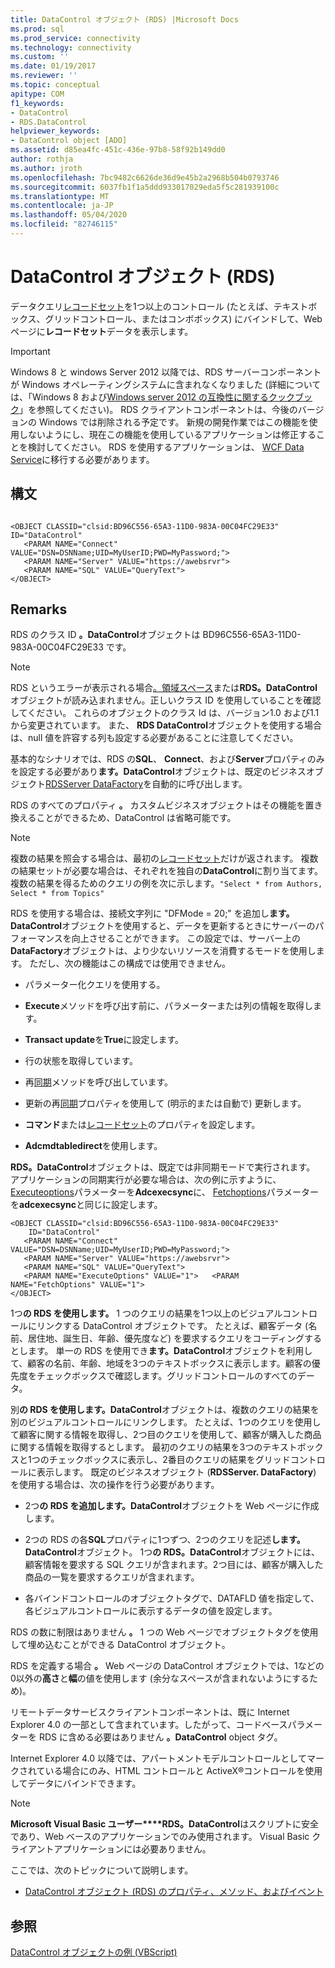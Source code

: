 ```yaml
---
title: DataControl オブジェクト (RDS) |Microsoft Docs
ms.prod: sql
ms.prod_service: connectivity
ms.technology: connectivity
ms.custom: ''
ms.date: 01/19/2017
ms.reviewer: ''
ms.topic: conceptual
apitype: COM
f1_keywords:
- DataControl
- RDS.DataControl
helpviewer_keywords:
- DataControl object [ADO]
ms.assetid: d85ea4fc-451c-436e-97b8-58f92b149dd0
author: rothja
ms.author: jroth
ms.openlocfilehash: 7bc9482c6626de36d9e45b2a2968b504b0793746
ms.sourcegitcommit: 6037fb1f1a5ddd933017029eda5f5c281939100c
ms.translationtype: MT
ms.contentlocale: ja-JP
ms.lasthandoff: 05/04/2020
ms.locfileid: "82746115"
---
```

# <a name="datacontrol-object-rds"></a>DataControl オブジェクト (RDS)
データクエリ[レコードセット](../../../ado/reference/ado-api/recordset-object-ado.md)を1つ以上のコントロール (たとえば、テキストボックス、グリッドコントロール、またはコンボボックス) にバインドして、Web ページに**レコードセット**データを表示します。  
  
> [!IMPORTANT]
>  Windows 8 と windows Server 2012 以降では、RDS サーバーコンポーネントが Windows オペレーティングシステムに含まれなくなりました (詳細については、「Windows 8 および[Windows server 2012 の互換性に関するクックブック](https://www.microsoft.com/download/details.aspx?id=27416)」を参照してください)。 RDS クライアントコンポーネントは、今後のバージョンの Windows では削除される予定です。 新規の開発作業ではこの機能を使用しないようにし、現在この機能を使用しているアプリケーションは修正することを検討してください。 RDS を使用するアプリケーションは、 [WCF Data Service](https://go.microsoft.com/fwlink/?LinkId=199565)に移行する必要があります。  
  
## <a name="syntax"></a>構文  
  
```  
  
<OBJECT CLASSID="clsid:BD96C556-65A3-11D0-983A-00C04FC29E33" ID="DataControl"  
   <PARAM NAME="Connect" VALUE="DSN=DSNName;UID=MyUserID;PWD=MyPassword;">  
   <PARAM NAME="Server" VALUE="https://awebsrvr">  
   <PARAM NAME="SQL" VALUE="QueryText">  
</OBJECT>  
```  
  
## <a name="remarks"></a>Remarks  
 RDS のクラス ID **。DataControl**オブジェクトは BD96C556-65A3-11D0-983A-00C04FC29E33 です。  
  
> [!NOTE]
>  RDS というエラーが表示される場合[。領域スペース](../../../ado/reference/rds-api/dataspace-object-rds.md)または**RDS。DataControl**オブジェクトが読み込まれません。正しいクラス ID を使用していることを確認してください。 これらのオブジェクトのクラス Id は、バージョン1.0 および1.1 から変更されています。 また、 **RDS DataControl**オブジェクトを使用する場合は、null 値を許容する列も設定する必要があることに注意してください。  
  
 基本的なシナリオでは、RDS の**SQL**、 **Connect**、および**Server**プロパティのみを設定する必要があり**ます。DataControl**オブジェクトは、既定のビジネスオブジェクト[RDSServer DataFactory](../../../ado/reference/rds-api/datafactory-object-rdsserver.md)を自動的に呼び出します。  
  
 RDS のすべてのプロパティ **。** カスタムビジネスオブジェクトはその機能を置き換えることができるため、DataControl は省略可能です。  
  
> [!NOTE]
>  複数の結果を照会する場合は、最初の[レコードセット](../../../ado/reference/ado-api/recordset-object-ado.md)だけが返されます。 複数の結果セットが必要な場合は、それぞれを独自の**DataControl**に割り当てます。 複数の結果を得るためのクエリの例を次に示します。`"Select * from Authors, Select * from Topics"`  
  
 RDS を使用する場合は、接続文字列に "DFMode = 20;" を追加し**ます。DataControl**オブジェクトを使用すると、データを更新するときにサーバーのパフォーマンスを向上させることができます。 この設定では、サーバー上の**DataFactory**オブジェクトは、より少ないリソースを消費するモードを使用します。 ただし、次の機能はこの構成では使用できません。  
  
-   パラメーター化クエリを使用する。  
  
-   **Execute**メソッドを呼び出す前に、パラメーターまたは列の情報を取得します。  
  
-   **Transact update**を**True**に設定します。  
  
-   行の状態を取得しています。  
  
-   再[同期](../../../ado/reference/ado-api/resync-method.md)メソッドを呼び出しています。  
  
-   更新の再[同期](../../../ado/reference/ado-api/update-resync-property-dynamic-ado.md)プロパティを使用して (明示的または自動で) 更新します。  
  
-   **コマンド**または[レコードセット](../../../ado/reference/rds-api/recordset-sourcerecordset-properties-rds.md)のプロパティを設定します。  
  
-   **Adcmdtabledirect**を使用します。  
  
 **RDS。DataControl**オブジェクトは、既定では非同期モードで実行されます。 アプリケーションの同期実行が必要な場合は、次の例に示すように、 [Executeoptions](../../../ado/reference/rds-api/executeoptions-property-rds.md)パラメーターを**Adcexecsync**に、 [Fetchoptions](../../../ado/reference/rds-api/fetchoptions-property-rds.md)パラメーターを**adcexecsync**と同じに設定します。  
  
```  
<OBJECT CLASSID="clsid:BD96C556-65A3-11D0-983A-00C04FC29E33"   
    ID="DataControl"  
   <PARAM NAME="Connect" VALUE="DSN=DSNName;UID=MyUserID;PWD=MyPassword;">  
   <PARAM NAME="Server" VALUE="https://awebsrvr">  
   <PARAM NAME="SQL" VALUE="QueryText">  
   <PARAM NAME="ExecuteOptions" VALUE="1">   <PARAM NAME="FetchOptions" VALUE="1">  
</OBJECT>  
```  
  
 1つ**の RDS を使用します。** 1 つのクエリの結果を1つ以上のビジュアルコントロールにリンクする DataControl オブジェクトです。 たとえば、顧客データ (名前、居住地、誕生日、年齢、優先度など) を要求するクエリをコーディングするとします。 単一の RDS を使用でき**ます。DataControl**オブジェクトを利用して、顧客の名前、年齢、地域を3つのテキストボックスに表示します。顧客の優先度をチェックボックスで確認します。グリッドコントロールのすべてのデータ。  
  
 別**の RDS を使用します。DataControl**オブジェクトは、複数のクエリの結果を別のビジュアルコントロールにリンクします。 たとえば、1つのクエリを使用して顧客に関する情報を取得し、2つ目のクエリを使用して、顧客が購入した商品に関する情報を取得するとします。 最初のクエリの結果を3つのテキストボックスと1つのチェックボックスに表示し、2番目のクエリの結果をグリッドコントロールに表示します。 既定のビジネスオブジェクト (**RDSServer. DataFactory**) を使用する場合は、次の操作を行う必要があります。  
  
-   2つ**の RDS を追加します。DataControl**オブジェクトを Web ページに作成します。  
  
-   2つの RDS の各**SQL**プロパティに1つずつ、2つのクエリを記述**します。DataControl**オブジェクト。 1つ**の RDS。DataControl**オブジェクトには、顧客情報を要求する SQL クエリが含まれます。2つ目には、顧客が購入した商品の一覧を要求するクエリが含まれます。  
  
-   各バインドコントロールのオブジェクトタグで、DATAFLD 値を指定して、各ビジュアルコントロールに表示するデータの値を設定します。  
  
 RDS の数に制限はありません **。** 1 つの Web ページでオブジェクトタグを使用して埋め込むことができる DataControl オブジェクト。  
  
 RDS を定義する場合 **。** Web ページの DataControl オブジェクトでは、1などの0以外の**高さ**と**幅**の値を使用します (余分なスペースが含まれないようにするため)。  
  
 リモートデータサービスクライアントコンポーネントは、既に Internet Explorer 4.0 の一部として含まれています。したがって、コードベースパラメーターを RDS に含める必要はありません **。DataControl** object タグ。  
  
 Internet Explorer 4.0 以降では、アパートメントモデルコントロールとしてマークされている場合にのみ、HTML コントロールと ActiveX®コントロールを使用してデータにバインドできます。  
  
> [!NOTE]
>  **Microsoft Visual Basic ユーザー****RDS。DataControl**はスクリプトに安全であり、Web ベースのアプリケーションでのみ使用されます。 Visual Basic クライアントアプリケーションには必要ありません。  
  
 ここでは、次のトピックについて説明します。  
  
-   [DataControl オブジェクト (RDS) のプロパティ、メソッド、およびイベント](../../../ado/reference/rds-api/datacontrol-object-rds-properties-methods-and-events.md)  
  
## <a name="see-also"></a>参照  
 [DataControl オブジェクトの例 (VBScript)](../../../ado/reference/rds-api/datacontrol-object-example-vbscript.md)






















